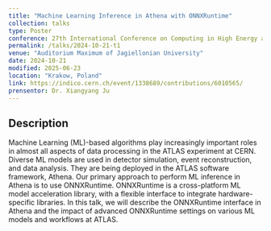```yaml
---
title: "Machine Learning Inference in Athena with ONNXRuntime"
collection: talks
type: Poster
conference: 27th International Conference on Computing in High Energy and Nuclear Physics (CHEP 2024)
permalink: /talks/2024-10-21-t1
venue: "Auditorium Maximum of Jagiellonian University"
date: 2024-10-21
modified: 2025-06-23
location: "Krakow, Poland"
link: https://indico.cern.ch/event/1338689/contributions/6010565/
prensentor: Dr. Xiangyang Ju
---
```


## Description
Machine Learning (ML)-based algorithms play increasingly important roles in almost all aspects of data processing in the ATLAS experiment at CERN. Diverse ML models are used in detector simulation, event reconstruction, and data analysis. They are being deployed in the ATLAS software framework, Athena. Our primary approach to perform ML inference in Athena is to use ONNXRuntime. ONNXRuntime is a cross-platform ML model acceleration library, with a flexible interface to integrate hardware-specific libraries. In this talk, we will describe the ONNXRuntime interface in Athena and the impact of advanced ONNXRuntime settings on various ML models and workflows at ATLAS.

